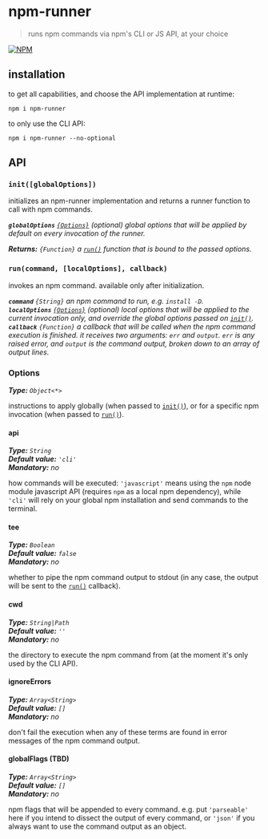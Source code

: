 # npm-runner

> runs npm commands via npm's CLI or JS API, at your choice

[![NPM][4]][5]


## installation

to get all capabilities, and choose the API implementation at runtime:

```shell
npm i npm-runner
```

to only use the CLI API:

```shell
npm i npm-runner --no-optional
```


## API

### `init([globalOptions])`

initializes an npm-runner implementation and returns a runner function 
to call with npm commands.

_**`globalOptions`** [`{Options}`][3] (optional) global options that 
will be applied by default on every invocation of the runner._  

_**Returns:** `{Function}` a [`run()`][1] function that is bound to 
the passed options._  


### `run(command, [localOptions], callback)`

invokes an npm command. available only after initialization.

_**`command`** `{String}` an npm command to run, e.g. `install -D`._  
_**`localOptions`** [`{Options}`][3] (optional) local options that 
will be applied to the current invocation only, and override the global 
options passed on [`init()`][2]._  
_**`callback`** `{Function}` a callback that will be called when 
the npm command execution is finished. it receives two arguments: `err` 
and `output`. `err` is any raised error, and `output` is the command 
output, broken down to an array of output lines._  


### Options

_**Type:** `Object<*>`_  

instructions to apply globally (when passed to [`init()`][2]), or for 
a specific npm invocation (when passed to [`run()`][1]).


#### api

_**Type:** `String`_  
_**Default value:** `'cli'`_  
_**Mandatory:** no_  

how commands will be executed: `'javascript'` means using the `npm` node 
module javascript API (requires `npm` as a local npm dependency), while 
`'cli'` will rely on your global npm installation and send commands to 
the terminal.


#### tee

_**Type:** `Boolean`_  
_**Default value:** `false`_  
_**Mandatory:** no_  

whether to pipe the npm command output to stdout (in any case, the 
output will be sent to the [`run()`][1] callback).


#### cwd

_**Type:** `String|Path`_  
_**Default value:** `''`_  
_**Mandatory:** no_  

the directory to execute the npm command from (at the moment it's only 
used by the CLI API).


#### ignoreErrors

_**Type:** `Array<String>`_  
_**Default value:** `[]`_  
_**Mandatory:** no_  

don't fail the execution when any of these terms are found in error 
messages of the npm command output.


#### globalFlags (TBD)

_**Type:** `Array<String>`_  
_**Default value:** `[]`_  
_**Mandatory:** no_  

npm flags that will be appended to every command. e.g. put `'parseable'` 
here if you intend to dissect the output of every command, or `'json'` 
if you always want to use the command output as an object.





[1]: #runcommand-localoptions-callback
[2]: #initglobaloptions
[3]: #options
[4]: https://img.shields.io/npm/v/npm-runner.svg?style=flat-square
[5]: https://www.npmjs.com/package/npm-runner
